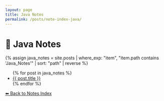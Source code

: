 ```yaml
---
layout: page
title: Java Notes
permalink: /posts/note-index-java/
---
```


# 📒 Java Notes

{% assign java_notes = site.posts | where_exp: "item", "item.path contains 'Java_Notes'" | sort: "path" | reverse %}
<ul>
  {% for post in java_notes %}
    <li><a href="{{ post.url }}">{{ post.title }}</a></li>
  {% endfor %}
</ul>

<p><a href="/posts/">⬅ Back to Notes Index</a></p>
